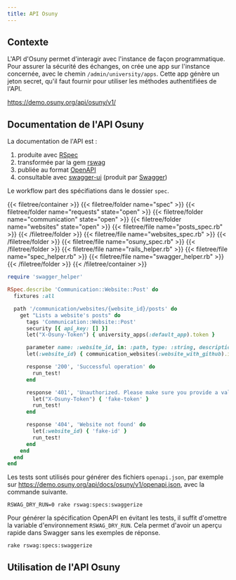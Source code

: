 ```yaml
---
title: API Osuny
---
```


## Contexte

L'API d'Osuny permet d'interagir avec l'instance de façon programmatique.
Pour assurer la sécurité des échanges, on crée une app sur l'instance concernée, avec le chemin `/admin/university/apps`.
Cette app génère un jeton secret, qu'il faut fournir pour utiliser les méthodes authentifiées de l'API.

https://demo.osuny.org/api/osuny/v1/

## Documentation de l'API Osuny

La documentation de l'API est :
1. produite avec [RSpec](https://rspec.info)
2. transformée par la gem [rswag](https://github.com/rswag/rswag)
3. publiée au format [OpenAPI](https://www.openapis.org) 
4. consultable avec [swagger-ui](https://github.com/swagger-api/swagger-ui) (produit par [Swagger](https://swagger.io))

Le workflow part des spécifiations dans le dossier `spec`.

{{< filetree/container >}}
  {{< filetree/folder name="spec" >}}
    {{< filetree/folder name="requests" state="open" >}}
      {{< filetree/folder name="communication" state="open" >}}
        {{< filetree/folder name="websites" state="open" >}}
          {{< filetree/file name="posts_spec.rb" >}}
        {{< /filetree/folder >}}
        {{< filetree/file name="websites_spec.rb" >}}
      {{< /filetree/folder >}}
      {{< filetree/file name="osuny_spec.rb" >}}
    {{< /filetree/folder >}}
    {{< filetree/file name="rails_helper.rb" >}}
    {{< filetree/file name="spec_helper.rb" >}}
    {{< filetree/file name="swagger_helper.rb" >}}
  {{< /filetree/folder >}}
{{< /filetree/container >}}

```ruby {filename="spec/requests/osuny/v1/communication/websites/posts_spec.rb"}
require 'swagger_helper'

RSpec.describe 'Communication::Website::Post' do
  fixtures :all

  path '/communication/websites/{website_id}/posts' do
    get "Lists a website's posts" do
      tags 'Communication::Website::Post'
      security [{ api_key: [] }]
      let("X-Osuny-Token") { university_apps(:default_app).token }

      parameter name: :website_id, in: :path, type: :string, description: 'Website identifier'
      let(:website_id) { communication_websites(:website_with_github).id }

      response '200', 'Successful operation' do
        run_test!
      end

      response '401', 'Unauthorized. Please make sure you provide a valid API key.' do
        let("X-Osuny-Token") { 'fake-token' }
        run_test!
      end

      response '404', 'Website not found' do
        let(:website_id) { 'fake-id' }
        run_test!
      end
    end
  end
end
```

Les tests sont utilisés pour générer des fichiers `openapi.json`, par exemple sur https://demo.osuny.org/api/docs/osuny/v1/openapi.json, avec la commande suivante.

``` {filename="bash"}
RSWAG_DRY_RUN=0 rake rswag:specs:swaggerize
```

Pour générer la spécification OpenAPI en évitant les tests, il suffit d'omettre la variable d'environnement `RSWAG_DRY_RUN`. Cela permet d'avoir un aperçu rapide dans Swagger sans les exemples de réponse.

``` {filename="bash"}
rake rswag:specs:swaggerize
```

## Utilisation de l'API Osuny
